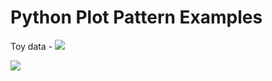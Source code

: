 
# Python Plot Pattern Examples

Toy data - ![](./pattern-plot/try.png)

![](./pattern-plot/triplot.png)